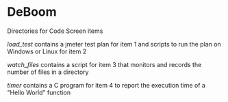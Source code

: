 # DeBoom

Directories for Code Screen items

*load_test* contains a jmeter test plan for item 1 and scripts to run the plan on Windows or Linux for item 2

*watch_files* contains a script for item 3 that monitors and records the number of files in a directory

*timer* contains a C program for item 4 to report the execution time of a "Hello World" function

